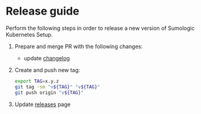 # Release guide

Perform the following steps in order to release a new version of Sumologic Kubernetes Setup.

1. Prepare and merge PR with the following changes:

   - update [changelog][changelog]

1. Create and push new tag:

   ```bash
   export TAG=x.y.z
   git tag -sm "v${TAG}" "v${TAG}"
   git push origin "v${TAG}"
   ```

1. Update [releases] page

[changelog]: ../CHANGELOG.md
[releases]: https://github.com/SumoLogic/sumologic-kubernetes-setup/releases
